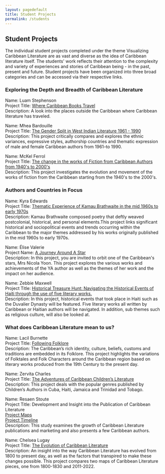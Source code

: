 ```yaml
---
layout: pagedefault
title: Student Projects
permalink: /students
---
```

<div class="page_title"><h2>Student Projects</h2></div>

The individual student projects completed under the theme Visualizing Caribbean Literature are as vast and diverse as the idea of Caribbean literature itself. The students' work reflects their attention to the complexity and variety of experiences and stories of Caribbean being -  in the past, present and future. Student projects have been organized into three broad categories and can be accessed via their respective links.  





### Exploring the Depth and Breadth of Caribbean Literature




Name: Luam Stephenson  
Project Title: [Where Caribbean Books Travel](https://storymaps.arcgis.com/stories/34ace083ee314ac28b008b92bd248347)  
Description: A look into the places outside the Caribbean where Caribbean literature has traveled.  



Name: Mhea Bardouille  
Project Title: [The Gender Split in West Indian Literature 1961 - 1990](https://bardouillemhea.github.io/mhea_DH/)  
Description: This project critically compares and explores the ethnic variances, expressive styles, authorship countries and thematic expression of male and female Caribbean authors from 1961–to 1990.  



Name: McKel Ferrol  
Project Title: [The change in the works of Fiction from Caribbean Authors from 1940's to 2000's](http://createcaribbean.org/internprojects/mckelferrol.html)  
Description: This project investigates the evolution and movement of the works of fiction from the Caribbean starting from the 1940's to the 2000's.  




### Authors and Countries in Focus  


Name: Kyra Edwards  
Project Title: [Thematic Experience of Kamau Brathwaite in the mid 1960s to early 1970s](http://createcaribbean.org/internprojects/kyraedwards.html)  
Description: Kamau Brathwaite composed poetry that deftly weaved postcolonial, historical, and personal elements.This project links significant historical and sociopolitical events and trends occurring within the Caribbean to the major themes addressed by his works originally published in the mid 1960s to early 1970s.  



Name: Élise Valerie  
Project Name: [A Journey Around A Star](http://createcaribbean.org/internprojects/elisevalerie.html)  
Description: In this project, you are invited to orbit one of the Caribbean's stars, Mrs Nicola Yoon. This project explores the various works and  achievements of the YA author as well as the themes of her work and the impact on her audience.  



Name: Zebbie Maxwell  
Project Title: [Historical Treasure Hunt: Navigating the Historical Events of Haiti through the use of five literary works.](https://dominicadh.org/zebbie/)  
Description: In this project, historical events that took place in Haiti such as the Duvalier Dynasty will be featured. Five literary works all written by Caribbean or Haitian authors will be navigated. In addition, sub themes such as religious culture, will also be looked at.  




### What does Caribbean Literature mean to us?  


Name: Lacil Burnette  
Project Title: [Following Folklore](https://storymaps.arcgis.com/stories/de8e3bf782324d879f370693d84e9920)  
Description: The Caribbean’s rich identity, culture, beliefs, customs and traditions are embedded in its Folklore. This project highlights the variations of Folktales and Folk Characters around the Caribbean region based on literary works produced from the 19th Century to the present day.  



Name: Zervita Charles  
Project Title: [The Adventures of Caribbean Children’s Literature](http://createcaribbean.org/internprojects/zervitacharles.html)  
Description: This project deals with the popular genres published by Children’s Authors in Cuba, Haiti, Jamaica and Trinidad and Tobago.  



Name: Resaen Stoute  
Project Title: Development and Insight into the Publication of Caribbean Literature  
[Project Maps](https://storymaps.arcgis.com/stories/e4453074d37340798aee33576e0b0d0d)  
[Project Timeline](https://storymaps.arcgis.com/stories/a52023cc477641679a1e644e74e252d0)  
Description: This study examines the growth of Caribbean Literature publications and marketing and also presents a few Caribbean authors.  



Name: Chelsea Lugay  
Project Title: [The Evolution of Caribbean Literature](https://storymaps.arcgis.com/stories/e8c52e194b94431c9bfdcd831f41e0ad)  
Description: An insight into the way Caribbean Literature has evolved from 1800 to present day, as well as the factors that transpired to make these changes possible. This project compares two maps of Caribbean Literature pieces, one from 1800-1830 and 2011-2022.  
